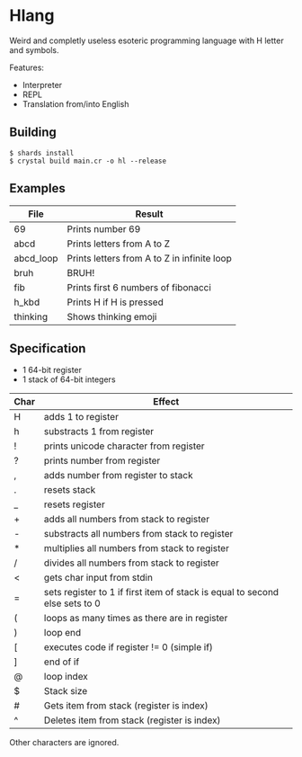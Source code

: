 # Hlang
Weird and completly useless esoteric programming language with H letter and symbols.

Features:
- Interpreter
- REPL
- Translation from/into English

## Building
```
$ shards install
$ crystal build main.cr -o hl --release
```

## Examples
| File      | Result                                      |
|-----------|---------------------------------------------|
| 69        | Prints number 69                            |
| abcd      | Prints letters from A to Z                  |
| abcd_loop | Prints letters from A to Z in infinite loop |
| bruh      | BRUH!                                       |
| fib       | Prints first 6 numbers of fibonacci         |
| h_kbd     | Prints H if H is pressed                    |
| thinking  | Shows thinking emoji                        |

## Specification

- 1 64-bit register
- 1 stack of 64-bit integers

| Char | Effect                                                                      |
|------|-----------------------------------------------------------------------------|
| H    | adds 1 to register                                                          |
| h    | substracts 1 from register                                                  |
| !    | prints unicode character from register                                      |
| ?    | prints number from register                                                 |
| ,    | adds number from register to stack                                          |
| .    | resets stack                                                                |
| _    | resets register                                                             |
| +    | adds all numbers from stack to register                                     |
| -    | substracts all numbers from stack to register                               |
| *    | multiplies all numbers from stack to register                               |
| /    | divides all numbers from stack to register                                  |
| <    | gets char input from stdin                                                  |
| =    | sets register to 1 if first item of stack is equal to second else sets to 0 |
| (    | loops as many times as there are in register                                |
| )    | loop end                                                                    |
| [    | executes code if register != 0 (simple if)                                  |
| ]    | end of if                                                                   |
| @    | loop index                                                                  |
| $    | Stack size                                                                  |
| #    | Gets item from stack (register is index)                                    |
| ^    | Deletes item from stack (register is index)                                 |

Other characters are ignored.